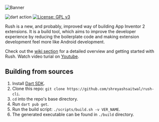 ![Banner](assets/banner.png)

![dart action](https://github.com/ShreyashSaitwal/rush-cli/actions/workflows/ci.yml/badge.svg) [![License: GPL v3](https://img.shields.io/badge/License-GPLv3-blue.svg)](https://www.gnu.org/licenses/gpl-3.0)

Rush is a new, and probably, improved way of building App Inventor 2 extensions. It is a build tool, which aims to improve the developer experience by reducing the boilerplate code and making extension development feel more like Android development.

Check out the [wiki section](https://github.com/ShreyashSaitwal/rush-cli/wiki) for a detailed overview and getting started with Rush.
Watch video turial on [Youtube](https://youtu.be/ngMutIRWKbw).

## Building from sources
1. Install [Dart SDK](https://dart.dev/get-dart).
2. Clone this repo: `git clone https://github.com/shreyashsaitwal/rush-cli`.
3. `cd` into the repo's base directory.
4. Run `dart pub get`.
5. Run the build script: `./scripts/build.sh -v VER_NAME`.
6. The generated executable can be found in `./build` directory.
